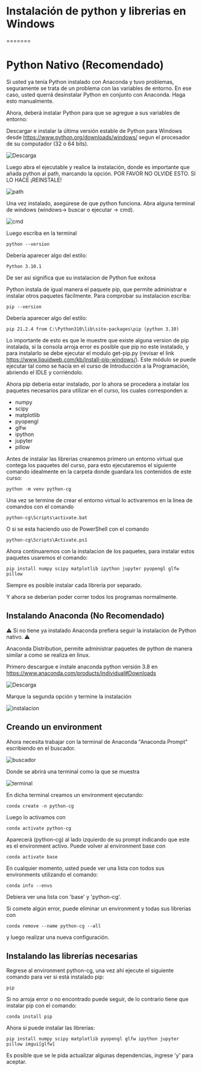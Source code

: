 # Instalación de python y librerias en Windows
=======

# Python Nativo (Recomendado)

Si usted ya tenía Python instalado con Anaconda y tuvo problemas, seguramente se trata de un problema con las variables de entorno. En ese caso, usted querrá desinstalar Python en conjunto con Anaconda. Haga esto manualmente.

Ahora, deberá instalar Python para que se agregue a sus variables de entorno:
 
Descargar e instalar la última versión estable de Python para Windows desde https://www.python.org/downloads/windows/ segun el procesador de su computador (32 o 64 bits).

![Descarga](./captures/captura0.jpg)

Luego abra el ejecutable y realice la instalación, donde es importante que añada python al path, marcando la opción.  POR FAVOR NO OLVIDE ESTO. SI LO HACE ¡REINSTALE!

![path](./captures/captura1.jpg)

Una vez instalado, asegúrese de que python funciona. Abra alguna terminal de windows (windows-> buscar o ejecutar -> cmd). 

![cmd](./captures/captura8.jpg)


Luego escriba en la terminal

    python --version

Debería aparecer algo del estilo:

    Python 3.10.1
    
De ser asi significa que su instalacion de Python fue exitosa

Python instala de igual manera el paquete pip, que permite administrar e instalar otros paquetes fácilmente. Para comprobar su instalacion escriba:

    pip --version

Debería aparecer algo del estilo:

    pip 21.2.4 from C:\Python310\lib\site-packages\pip (python 3.10)

Lo importante de esto es que le muestre que existe alguna version de pip instalada, si la consola arroja error es posible que pip no este instalado, y para instalarlo se debe ejecutar el modulo get-pip.py (revisar el link https://www.liquidweb.com/kb/install-pip-windows/). Este módulo se puede ejecutar tal como se hacía en el curso de Introducción a la Programación, abriendo el IDLE y corriéndolo.

Ahora pip deberia estar instalado, por lo ahora se procedera a instalar los paquetes necesarios para utilizar en el curso, los cuales corresponden a:

- numpy
- scipy
- matplotlib
- pyopengl
- glfw
- ipython
- jupyter
- pillow

Antes de instalar las librerias crearemos primero un entorno virtual que contega los paquetes del curso, para esto ejecutaremos el siguiente comando idealmente en la carpeta donde guardara los contenidos de este curso:

    python -m venv python-cg
    
Una vez se termine de crear el entorno virtual lo activaremos en la linea de comandos con el comando

    python-cg\Scripts\activate.bat
    
O si se esta haciendo uso de PowerShell con el comando

    python-cg\Scripts\Activate.ps1

Ahora continuaremos con la instalacion de los paquetes, para instalar estos paquetes usaremos el comando: 

    pip install numpy scipy matplotlib ipython jupyter pyopengl glfw pillow

Siempre es posible instalar cada librería por separado.
 
Y ahora se deberían poder correr todos los programas normalmente.


## Instalando Anaconda (No Recomendado)

⚠ Si no tiene ya instalado Anaconda prefiera seguir la instalacion de Python nativo. ⚠

Anaconda Distribution, permite administrar paquetes de python de manera similar a como se realiza en linux.

Primero descargue e instale anaconda python versión 3.8 en https://www.anaconda.com/products/individual#Downloads

![Descarga](./captures/captura3.jpg)

 Marque la segunda opción y termine la instalación


![instalacion](./captures/captura4.jpg)

Creando un environment
----------------------

Ahora necesita trabajar con la terminal de Anaconda "Anaconda Prompt" escribiendo en el buscador.

![buscador](./captures/captura5.jpg)

Donde se abrirá una terminal como la que se muestra

![terminal](./captures/captura6.jpg)


En dicha terminal creamos un environment ejecutando:

    conda create -n python-cg

Luego lo activamos con

    conda activate python-cg

Aparecerá (python-cg) al lado izquierdo de su prompt indicando que este es el environment activo. Puede volver al environment base con

    conda activate base

En cualquier momento, usted puede ver una lista con todos sus environments utilizando el comando:

    conda info --envs

Debiera ver una lista con 'base' y 'python-cg'.

Si comete algún error, puede eliminar un environment y todas sus librerias con

    conda remove --name python-cg --all

y luego realizar una nueva configuración.


Instalando las librerías necesarias
-----------------------------------

Regrese al environment python-cg, una vez ahí ejecute el siguiente comando para ver si está instalado pip:

    pip
    
Si no arroja error o no encontrado puede seguir, de lo contrario tiene que instalar pip con el comando:

    conda install pip
    
Ahora si puede instalar las librerías:

    pip install numpy scipy matplotlib pyopengl glfw ipython jupyter pillow imgui[glfw]

Es posible que se le pida actualizar algunas dependencias, ingrese 'y' para aceptar.
